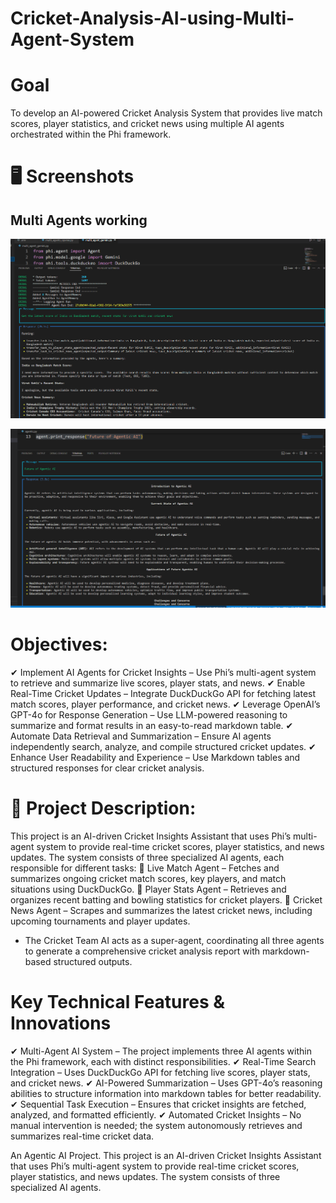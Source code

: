 # Cricket-Analysis-AI-using-Multi-Agent-System

# Goal
To develop an AI-powered Cricket Analysis System that provides live match scores, player statistics, and cricket news using multiple AI agents orchestrated within the Phi framework.

# 🖥️ Screenshots

## Multi Agents working

![Homepage screenshot](screenshot/agentcric.png)

![Homepage screenshot](screenshot/agentai.png)


# Objectives:
✔ Implement AI Agents for Cricket Insights – Use Phi’s multi-agent system to retrieve and summarize live scores, player stats, and news.
✔ Enable Real-Time Cricket Updates – Integrate DuckDuckGo API for fetching latest match scores, player performance, and cricket news.
✔ Leverage OpenAI’s GPT-4o for Response Generation – Use LLM-powered reasoning to summarize and format results in an easy-to-read markdown table.
✔ Automate Data Retrieval and Summarization – Ensure AI agents independently search, analyze, and compile structured cricket updates.
✔ Enhance User Readability and Experience – Use Markdown tables and structured responses for clear cricket analysis.

# 📖 Project Description:
This project is an AI-driven Cricket Insights Assistant that uses Phi’s multi-agent system to provide real-time cricket scores, player statistics, and news updates. The system consists of three specialized AI agents, each responsible for different tasks:
🔹 Live Match Agent – Fetches and summarizes ongoing cricket match scores, key players, and match situations using DuckDuckGo.
🔹 Player Stats Agent – Retrieves and organizes recent batting and bowling statistics for cricket players.
🔹 Cricket News Agent – Scrapes and summarizes the latest cricket news, including upcoming tournaments and player updates.

* The Cricket Team AI acts as a super-agent, coordinating all three agents to generate a comprehensive cricket analysis report with markdown-based structured outputs.

# Key Technical Features & Innovations
✔ Multi-Agent AI System – The project implements three AI agents within the Phi framework, each with distinct responsibilities.
✔ Real-Time Search Integration – Uses DuckDuckGo API for fetching live scores, player stats, and cricket news.
✔ AI-Powered Summarization – Uses GPT-4o’s reasoning abilities to structure information into markdown tables for better readability.
✔ Sequential Task Execution – Ensures that cricket insights are fetched, analyzed, and formatted efficiently.
✔ Automated Cricket Insights – No manual intervention is needed; the system autonomously retrieves and summarizes real-time cricket data.







An Agentic AI Project. This project is an AI-driven Cricket Insights Assistant that uses Phi’s multi-agent system to provide real-time cricket scores, player statistics, and news updates. The system consists of three specialized AI agents.
